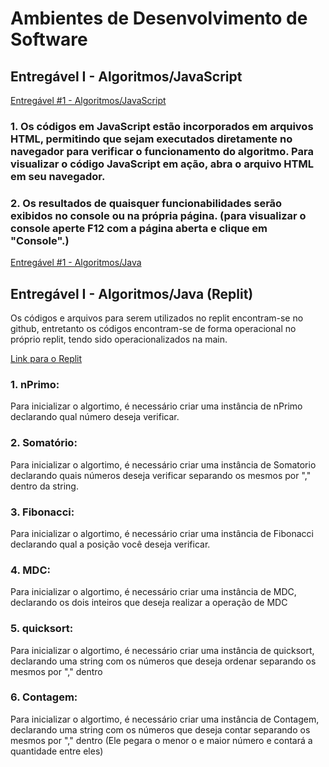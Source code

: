 # Ambientes de Desenvolvimento de Software

## Entregável I - Algoritmos/JavaScript
[Entregável #1 - Algoritmos/JavaScript](https://github.com/SantoGuru/Trab_Unifor/tree/2bc425da3ed5dbd8b6ff2c76c6c21513829e9055/Trabalhos/Ambientes%20desenv%20de%20software/Entreg%C3%A1vel%20%231%20-%20Algoritmos/JavaScript)

### 1. Os códigos em JavaScript estão incorporados em arquivos HTML, permitindo que sejam executados diretamente no navegador para verificar o funcionamento do algoritmo. Para visualizar o código JavaScript em ação, abra o arquivo HTML em seu navegador. 

### 2. Os resultados de quaisquer funcionabilidades serão exibidos no console ou na própria página. (para visualizar o console aperte F12 com a página aberta e clique em "Console".)

[Entregável #1 - Algoritmos/Java](https://github.com/SantoGuru/Trab_Unifor/tree/5ff43dc31079079cc56adee5855a704465f7d5ae/Trabalhos/Ambientes%20desenv%20de%20software/Entreg%C3%A1vel%20%231%20-%20Algoritmos/Java)

## Entregável I - Algoritmos/Java (Replit)
Os códigos e arquivos para serem utilizados no replit encontram-se no github, entretanto os códigos encontram-se de forma operacional no próprio replit, tendo sido operacionalizados na main. 

[Link para o Replit](https://replit.com/@SantoGuru/TrabalhoJava?v=1)

### 1. nPrimo:
Para inicializar o algortimo, é necessário criar uma instância de nPrimo declarando qual número deseja verificar.

### 2. Somatório:
Para inicializar o algortimo, é necessário criar uma instância de Somatorio declarando quais números deseja verificar separando os mesmos por "," dentro da string.

### 3. Fibonacci:
Para inicializar o algortimo, é necessário criar uma instância de Fibonacci declarando qual a posição você deseja verificar.

### 4. MDC:
Para inicializar o algortimo, é necessário criar uma instância de MDC, declarando os dois inteiros que deseja realizar a operação de MDC

### 5. quicksort:
Para inicializar o algortimo, é necessário criar uma instância de quicksort, declarando uma string com os números que deseja ordenar separando os mesmos por "," dentro

### 6. Contagem:
Para inicializar o algortimo, é necessário criar uma instância de Contagem, declarando uma string com os números que deseja contar separando os mesmos por "," dentro (Ele pegara o menor o e maior número e contará a quantidade entre eles)
